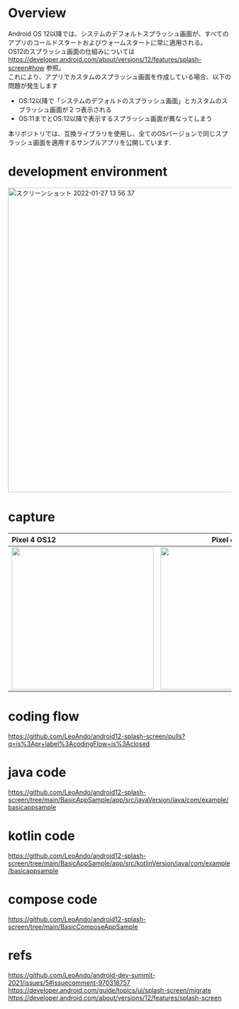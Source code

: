 # Overview

Android OS 12以降では、システムのデフォルトスプラッシュ画面が、すべてのアプリのコールドスタートおよびウォームスタートに常に適用される。<br>
OS12のスプラッシュ画面の仕組みについては https://developer.android.com/about/versions/12/features/splash-screen#how 参照。<br>
これにより、アプリでカスタムのスプラッシュ画面を作成している場合、以下の問題が発生します<br>
- OS:12以降で「システムのデフォルトのスプラッシュ画面」とカスタムのスプラッシュ画面が２つ表示される
- OS:11までとOS:12以降で表示するスプラッシュ画面が異なってしまう

本リポジトリでは、互換ライブラリを使用し、全てのOSバージョンで同じスプラッシュ画面を適用するサンプルアプリを公開しています.<br>

# development environment

<img width="686" alt="スクリーンショット 2022-01-27 13 56 37" src="https://user-images.githubusercontent.com/16476224/151294522-b048519a-04c4-4ddc-a220-7b9fbece1b8e.png">

# capture

| Pixel 4 OS12 | Pixel 4 OS8 |
|:---|:---:|
|<img src="https://user-images.githubusercontent.com/16476224/143677726-69bbd10f-d75c-4ed8-b9a8-7fba87cc85e7.gif" width=320 /> |<img src="https://user-images.githubusercontent.com/16476224/143677731-88fd9eac-8d5d-4888-b0ab-8301353c6474.gif" width=320 /> |

# coding flow
https://github.com/LeoAndo/android12-splash-screen/pulls?q=is%3Apr+label%3AcodingFlow+is%3Aclosed<br>

# java code
https://github.com/LeoAndo/android12-splash-screen/tree/main/BasicAppSample/app/src/javaVersion/java/com/example/basicappsample<br>

# kotlin code
https://github.com/LeoAndo/android12-splash-screen/tree/main/BasicAppSample/app/src/kotlinVersion/java/com/example/basicappsample<br>

# compose code
https://github.com/LeoAndo/android12-splash-screen/tree/main/BasicComposeAppSample<br>

# refs
https://github.com/LeoAndo/android-dev-summit-2021/issues/5#issuecomment-970318757<br>
https://developer.android.com/guide/topics/ui/splash-screen/migrate<br>
https://developer.android.com/about/versions/12/features/splash-screen<br>
